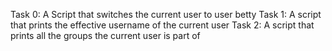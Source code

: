 Task 0: A Script that switches the current user to user betty
Task 1: A script that prints the effective username of the current user
Task 2: A script that prints all the groups the current user is part of
